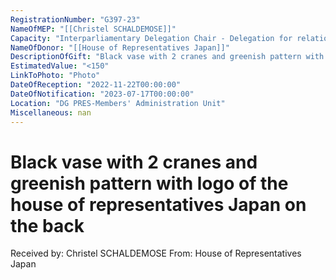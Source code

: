 ```yaml
---
RegistrationNumber: "G397-23"
NameOfMEP: "[[Christel SCHALDEMOSE]]"
Capacity: "Interparliamentary Delegation Chair - Delegation for relations with Japan"
NameOfDonor: "[[House of Representatives Japan]]"
DescriptionOfGift: "Black vase with 2 cranes and greenish pattern with logo of the house of representatives Japan on the back"
EstimatedValue: "<150"
LinkToPhoto: "Photo"
DateOfReception: "2022-11-22T00:00:00"
DateOfNotification: "2023-07-17T00:00:00"
Location: "DG PRES-Members' Administration Unit"
Miscellaneous: nan
---
```


# Black vase with 2 cranes and greenish pattern with logo of the house of representatives Japan on the back

Received by: Christel SCHALDEMOSE
From: House of Representatives Japan
